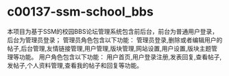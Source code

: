 # c00137-ssm-school_bbs
本项目为基于SSM的校园BBS论坛管理系统包含前后台，前台为普通用户登录，后台为管理员登录； 管理员角色包含以下功能： 管理员登录,删除或者编辑用户的帖子,后台管理,友情链接管理,用户管理,版块管理,网站设置,用户设置,版块主题管理等功能。  用户角色包含以下功能： 用户首页,用户登录注册,发表回复,查看帖子,发帖子,个人资料管理,查看我的帖子和回复等功能。
